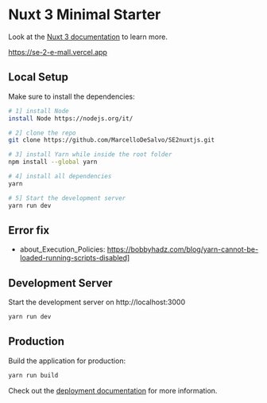 # Nuxt 3 Minimal Starter

Look at the [Nuxt 3 documentation](https://nuxt.com/docs/getting-started/introduction) to learn more.

https://se-2-e-mall.vercel.app

## Local Setup

Make sure to install the dependencies:

```bash
# 1] install Node
install Node https://nodejs.org/it/

# 2] clone the repo
git clone https://github.com/MarcelloDeSalvo/SE2nuxtjs.git

# 3] install Yarn while inside the root folder
npm install --global yarn

# 4] install all dependencies
yarn

# 5] Start the development server
yarn run dev
```

## Error fix
- about_Execution_Policies: https://bobbyhadz.com/blog/yarn-cannot-be-loaded-running-scripts-disabled]

## Development Server

Start the development server on http://localhost:3000

```bash
yarn run dev
```

## Production

Build the application for production:

```bash
yarn run build
```

Check out the [deployment documentation](https://nuxt.com/docs/getting-started/deployment) for more information.
